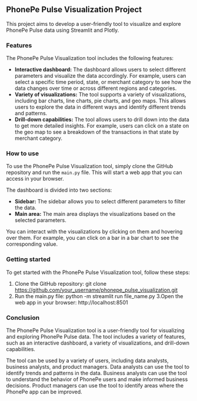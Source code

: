 ## PhonePe Pulse Visualization Project

This project aims to develop a user-friendly tool to visualize and explore PhonePe Pulse data using Streamlit and Plotly.

### Features

The PhonePe Pulse Visualization tool includes the following features:

* **Interactive dashboard:** The dashboard allows users to select different parameters and visualize the data accordingly. For example, users can select a specific time period, state, or merchant category to see how the data changes over time or across different regions and categories.
* **Variety of visualizations:** The tool supports a variety of visualizations, including bar charts, line charts, pie charts, and geo maps. This allows users to explore the data in different ways and identify different trends and patterns.
* **Drill-down capabilities:** The tool allows users to drill down into the data to get more detailed insights. For example, users can click on a state on the geo map to see a breakdown of the transactions in that state by merchant category.

### How to use

To use the PhonePe Pulse Visualization tool, simply clone the GitHub repository and run the `main.py` file. This will start a web app that you can access in your browser.

The dashboard is divided into two sections:

* **Sidebar:** The sidebar allows you to select different parameters to filter the data.
* **Main area:** The main area displays the visualizations based on the selected parameters.

You can interact with the visualizations by clicking on them and hovering over them. For example, you can click on a bar in a bar chart to see the corresponding value.

### Getting started

To get started with the PhonePe Pulse Visualization tool, follow these steps:

1. Clone the GitHub repository:
   git clone https://github.com/your_username/phonepe_pulse_visualization.git
2. Run the main.py file:
   python -m streamlit run file_name.py
3.Open the web app in your browser:
   http://localhost:8501

### Conclusion
The PhonePe Pulse Visualization tool is a user-friendly tool for visualizing and exploring PhonePe Pulse data. The tool includes a variety of features, such as an interactive dashboard, a variety of visualizations, and drill-down capabilities.

The tool can be used by a variety of users, including data analysts, business analysts, and product managers. Data analysts can use the tool to identify trends and patterns in the data. Business analysts can use the tool to understand the behavior of PhonePe users and make informed business decisions. Product managers can use the tool to identify areas where the PhonePe app can be improved.




